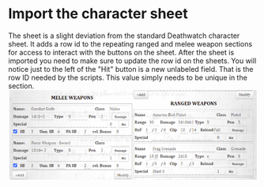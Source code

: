 # Import the character sheet

The sheet is a slight deviation from the standard Deathwatch character sheet.  It adds a row id to the repeating ranged and melee weapon sections for access to interact with the buttons on the sheet.  After the sheet is imported you need to make sure to update the row id on the sheets.  You will notice just to the left of the "Hit" button is a new unlabeled field.   That is the row ID needed by the scripts.  This value simply needs to be unique in the section.
![Sheet](sheet.png)
